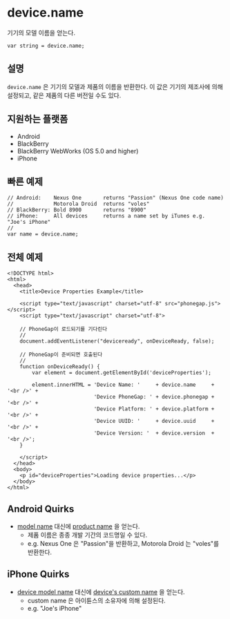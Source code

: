 device.name
===========

기기의 모델 이름을 얻는다.

    var string = device.name;
    
설명
-----------

`device.name` 은 기기의 모델과 제품의 이름을 반환한다. 이 값은 기기의 제조사에 의해 설정되고, 같은 제품의 다른 버전일 수도 있다.

지원하는 플랫폼
-------------------

- Android
- BlackBerry
- BlackBerry WebWorks (OS 5.0 and higher)
- iPhone

빠른 예제
-------------

    // Android:    Nexus One       returns "Passion" (Nexus One code name)
    //             Motorola Droid  returns "voles"
    // BlackBerry: Bold 8900       returns "8900"
    // iPhone:     All devices     returns a name set by iTunes e.g. "Joe's iPhone"
    //
    var name = device.name;

전체 예제
------------

    <!DOCTYPE html>
    <html>
      <head>
        <title>Device Properties Example</title>

        <script type="text/javascript" charset="utf-8" src="phonegap.js"></script>
        <script type="text/javascript" charset="utf-8">

        // PhoneGap이 로드되기를 기다린다
        //
        document.addEventListener("deviceready", onDeviceReady, false);

        // PhoneGap이 준비되면 호출된다
        //
        function onDeviceReady() {
            var element = document.getElementById('deviceProperties');
    
            element.innerHTML = 'Device Name: '     + device.name     + '<br />' + 
                                'Device PhoneGap: ' + device.phonegap + '<br />' + 
                                'Device Platform: ' + device.platform + '<br />' + 
                                'Device UUID: '     + device.uuid     + '<br />' + 
                                'Device Version: '  + device.version  + '<br />';
        }

        </script>
      </head>
      <body>
        <p id="deviceProperties">Loading device properties...</p>
      </body>
    </html>


Android Quirks
--------------

- [model name](http://developer.android.com/reference/android/os/Build.html#MODEL) 대신에 [product name](http://developer.android.com/reference/android/os/Build.html#PRODUCT) 을 얻는다.
    - 제품 이름은 종종 개발 기간의 코드명일 수 있다.
    - e.g. Nexus One 은 "Passion"을 반환하고, Motorola Droid 는 "voles"를 반환한다.

iPhone Quirks
-------------

- [device model name](http://developer.apple.com/iphone/library/documentation/uikit/reference/UIDevice_Class/Reference/UIDevice.html#//apple_ref/doc/uid/TP40006902-CH3-SW1) 대신에 [device's custom name](http://developer.apple.com/iphone/library/documentation/uikit/reference/UIDevice_Class/Reference/UIDevice.html#//apple_ref/doc/uid/TP40006902-CH3-SW13) 을 얻는다.
    - custom name 은 아이튠스의 소유자에 의해 설정된다.
    - e.g. "Joe's iPhone"
